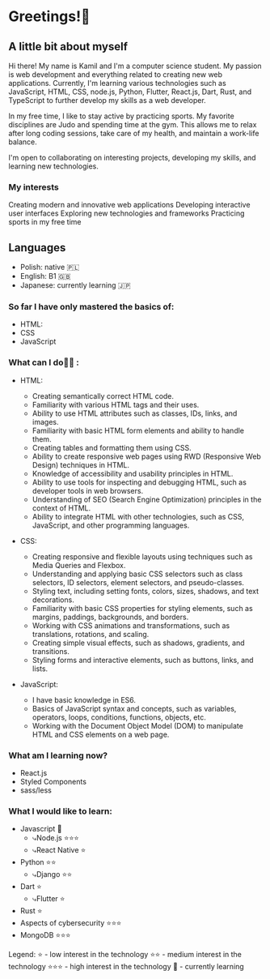 # Greetings!👋

## A little bit about myself
Hi there! My name is Kamil and I'm a computer science student. My passion is web development and everything related to creating new web applications. Currently, I'm learning various technologies such as JavaScript, HTML, CSS, node.js, Python, Flutter, React.js, Dart, Rust, and TypeScript to further develop my skills as a web developer.

In my free time, I like to stay active by practicing sports. My favorite disciplines are Judo and spending time at the gym. This allows me to relax after long coding sessions, take care of my health, and maintain a work-life balance.

I'm open to collaborating on interesting projects, developing my skills, and learning new technologies.

### My interests
Creating modern and innovative web applications
Developing interactive user interfaces
Exploring new technologies and frameworks
Practicing sports in my free time

## Languages
- Polish: native 🇵🇱
- English: B1 🇬🇧 
- Japanese: currently learning 🇯🇵 

### So far I have only mastered the basics of: 
- HTML:
- CSS 
- JavaScript


### What can I do💁‍♂️ : 
- HTML:
   - Creating semantically correct HTML code.
   - Familiarity with various HTML tags and their uses.
   - Ability to use HTML attributes such as classes, IDs, links, and images.
   - Familiarity with basic HTML form elements and ability to handle them.
  - Creating tables and formatting them using CSS.
  - Ability to create responsive web pages using RWD (Responsive Web Design) techniques in HTML.
  - Knowledge of accessibility and usability principles in HTML.
  - Ability to use tools for inspecting and debugging HTML, such as developer tools in web browsers.
  - Understanding of SEO (Search Engine Optimization) principles in the context of HTML.
  - Ability to integrate HTML with other technologies, such as CSS, JavaScript, and other programming languages.
- CSS:
  - Creating responsive and flexible layouts using techniques such as Media Queries and Flexbox.
  - Understanding and applying basic CSS selectors such as class selectors, ID selectors, element selectors, and pseudo-classes.
  - Styling text, including setting fonts, colors, sizes, shadows, and text decorations.
  - Familiarity with basic CSS properties for styling elements, such as margins, paddings, backgrounds, and borders.
  - Working with CSS animations and transformations, such as translations, rotations, and scaling.
  - Creating simple visual effects, such as shadows, gradients, and transitions.
  - Styling forms and interactive elements, such as buttons, links, and lists.

- JavaScript:
  - I have basic knowledge in ES6.
  - Basics of JavaScript syntax and concepts, such as variables, operators, loops, conditions, functions, objects, etc.
  - Working with the Document Object Model (DOM) to manipulate HTML and CSS elements on a web page.
  


### What am I learning now?

- React.js
- Styled Components
- sass/less


### What I would like to learn:

- Javascript 📖
  - ⤷Node.js ⭐️⭐️⭐️
  - ⤷React Native ⭐️
- Python ⭐️⭐️
  - ⤷Django ⭐️⭐️
- Dart ⭐️
  - ⤷Flutter ⭐️
- Rust ⭐️
- Aspects of cybersecurity ⭐️⭐️⭐️
- MongoDB ⭐️⭐️⭐️

Legend:
⭐️ - low interest in the technology
⭐️⭐️ - medium interest in the technology
⭐️⭐️⭐️ - high interest in the technology
📖 - currently learning
